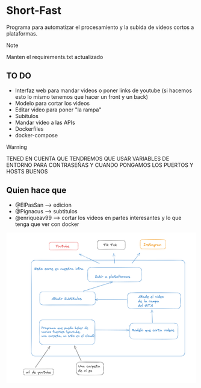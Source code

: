 # Short-Fast

Programa para automatizar el procesamiento y la subida de videos cortos a plataformas.

> [!NOTE]
> Manten el requirements.txt actualizado

## TO DO
- Interfaz web para mandar videos o poner links de youtube (si hacemos esto lo mismo tenemos que hacer un front y un back)
- Modelo para cortar los videos
- Editar video para poner "la rampa"
- Subitulos
- Mandar video a las APIs
- Dockerfiles
- docker-compose

>[!WARNING]
> TENED EN CUENTA QUE TENDREMOS QUE USAR VARIABLES DE ENTORNO PARA CONTRASEÑAS Y CUANDO PONGAMOS LOS PUERTOS Y HOSTS BUENOS

## Quien hace que
- @ElPasSan --> edicion
- @Pignacus --> subtitulos
- @enriqueav99 --> cortar los videos en partes interesantes y lo que
tenga que ver con docker

![esquema](assets/esquema.png)
